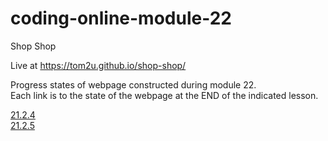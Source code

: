 # coding-online-module-22

Shop Shop  

Live at https://tom2u.github.io/shop-shop/  

Progress states of webpage constructed during module 22.  
Each link is to the state of the webpage at the END of the indicated lesson.  

[21.2.4](https://github.com/tom2u/coding-online-module-22/tree/master/21.2.4)  
[21.2.5](https://github.com/tom2u/coding-online-module-22/tree/master/21.2.5)  
